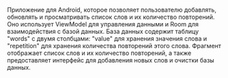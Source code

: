 Приложение для Android, которое позволяет пользователю добавлять, обновлять и просматривать список слов и их количество повторений. Оно использует ViewModel для управления данными и Room для взаимодействия с базой данных. База данных содержит таблицу "words" с двумя столбцами: "value" для хранения значения слова и "repetition" для хранения количества повторений этого слова. Фрагмент отображает список слов и их количество повторений, а также предоставляет интерфейс для добавления новых слов и очистки базы данных.
